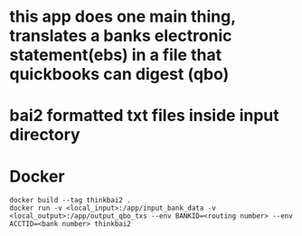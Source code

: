 # this app does one main thing, translates a banks electronic statement(ebs) in a file that quickbooks can digest (qbo)
# bai2 formatted txt files inside input directory

# Docker
    docker build --tag thinkbai2 .
    docker run -v <local_input>:/app/input_bank_data -v <local_output>:/app/output_qbo_txs --env BANKID=<routing number> --env ACCTID=<bank number> thinkbai2
